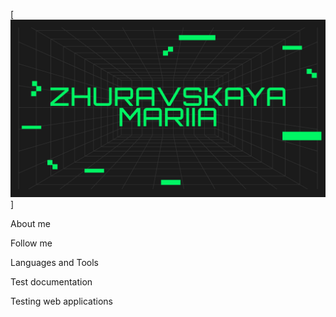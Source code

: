 [![Header](https://github.com/zhuravskayamasha/zhuravskayamasha/blob/main/assets/Untitled.png)]

About me

Follow me

Languages and Tools

Test documentation

Testing web applications